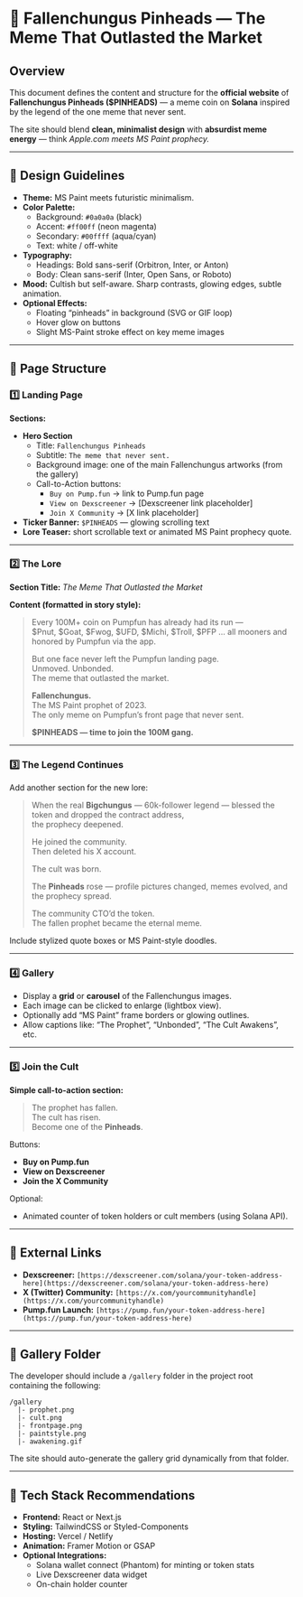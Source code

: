 # 🧠 Fallenchungus Pinheads — The Meme That Outlasted the Market

## Overview
This document defines the content and structure for the **official website** of **Fallenchungus Pinheads ($PINHEADS)** — a meme coin on **Solana** inspired by the legend of the one meme that never sent.

The site should blend **clean, minimalist design** with **absurdist meme energy** — think *Apple.com meets MS Paint prophecy.*

---

## 🎨 Design Guidelines

- **Theme:** MS Paint meets futuristic minimalism.  
- **Color Palette:**  
  - Background: `#0a0a0a` (black)  
  - Accent: `#ff00ff` (neon magenta)  
  - Secondary: `#00ffff` (aqua/cyan)  
  - Text: white / off-white  
- **Typography:**  
  - Headings: Bold sans-serif (Orbitron, Inter, or Anton)  
  - Body: Clean sans-serif (Inter, Open Sans, or Roboto)  
- **Mood:** Cultish but self-aware. Sharp contrasts, glowing edges, subtle animation.  
- **Optional Effects:**  
  - Floating “pinheads” in background (SVG or GIF loop)  
  - Hover glow on buttons  
  - Slight MS-Paint stroke effect on key meme images  

---

## 🧩 Page Structure

### 1️⃣ Landing Page
**Sections:**
- **Hero Section**
  - Title: `Fallenchungus Pinheads`
  - Subtitle: `The meme that never sent.`
  - Background image: one of the main Fallenchungus artworks (from the gallery)
  - Call-to-Action buttons:
    - `Buy on Pump.fun` → link to Pump.fun page  
    - `View on Dexscreener` → [Dexscreener link placeholder]  
    - `Join X Community` → [X link placeholder]
- **Ticker Banner:** `$PINHEADS` — glowing scrolling text  
- **Lore Teaser:** short scrollable text or animated MS Paint prophecy quote.

---

### 2️⃣ The Lore
**Section Title:** *The Meme That Outlasted the Market*

**Content (formatted in story style):**

> Every 100M+ coin on Pumpfun has already had its run —  
> $Pnut, $Goat, $Fwog, $UFD, $Michi, $Troll, $PFP … all mooners and honored by Pumpfun via the app.  
>  
> But one face never left the Pumpfun landing page.  
> Unmoved. Unbonded.  
> The meme that outlasted the market.  
>  
> **Fallenchungus.**  
> The MS Paint prophet of 2023.  
> The only meme on Pumpfun’s front page that never sent.  
>  
> **$PINHEADS — time to join the 100M gang.**

---

### 3️⃣ The Legend Continues
Add another section for the new lore:

> When the real **Bigchungus** — 60k-follower legend — blessed the token and dropped the contract address,  
> the prophecy deepened.  
>  
> He joined the community.  
> Then deleted his X account.  
>  
> The cult was born.  
>  
> The **Pinheads** rose — profile pictures changed, memes evolved, and the prophecy spread.  
>  
> The community CTO’d the token.  
> The fallen prophet became the eternal meme.

Include stylized quote boxes or MS Paint-style doodles.

---

### 4️⃣ Gallery
- Display a **grid** or **carousel** of the Fallenchungus images.  
- Each image can be clicked to enlarge (lightbox view).  
- Optionally add “MS Paint” frame borders or glowing outlines.  
- Allow captions like: “The Prophet”, “Unbonded”, “The Cult Awakens”, etc.

---

### 5️⃣ Join the Cult
**Simple call-to-action section:**
> The prophet has fallen.  
> The cult has risen.  
> Become one of the **Pinheads**.

Buttons:
- **Buy on Pump.fun**  
- **View on Dexscreener**  
- **Join the X Community**

Optional:
- Animated counter of token holders or cult members (using Solana API).  

---

## 🔗 External Links
- **Dexscreener:** `[https://dexscreener.com/solana/your-token-address-here](https://dexscreener.com/solana/your-token-address-here)`  
- **X (Twitter) Community:** `[https://x.com/yourcommunityhandle](https://x.com/yourcommunityhandle)`  
- **Pump.fun Launch:** `[https://pump.fun/your-token-address-here](https://pump.fun/your-token-address-here)`

---

## 📁 Gallery Folder
The developer should include a `/gallery` folder in the project root containing the following:
```
/gallery
  |- prophet.png
  |- cult.png
  |- frontpage.png
  |- paintstyle.png
  |- awakening.gif
```

The site should auto-generate the gallery grid dynamically from that folder.

---

## 🧱 Tech Stack Recommendations

- **Frontend:** React or Next.js  
- **Styling:** TailwindCSS or Styled-Components  
- **Hosting:** Vercel / Netlify  
- **Animation:** Framer Motion or GSAP  
- **Optional Integrations:**  
  - Solana wallet connect (Phantom) for minting or token stats  
  - Live Dexscreener data widget  
  - On-chain holder counter  
